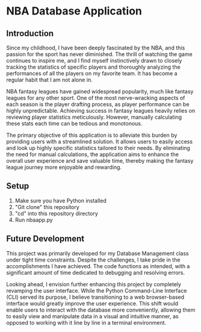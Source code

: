 # NBA Database Application

## Introduction

Since my childhood, I have been deeply fascinated by the NBA, and this passion for the sport has never diminished. The thrill of watching the game continues to inspire me, and I find myself instinctively drawn to closely tracking the statistics of specific players and thoroughly analyzing the performances of all the players on my favorite team. It has become a regular habit that I am not alone in.

NBA fantasy leagues have gained widespread popularity, much like fantasy leagues for any other sport. One of the most nerve-wracking aspects of each season is the player drafting process, as player performance can be highly unpredictable. Achieving success in fantasy leagues heavily relies on reviewing player statistics meticulously. However, manually calculating these stats each time can be tedious and monotonous.

The primary objective of this application is to alleviate this burden by providing users with a streamlined solution. It allows users to easily access and look up highly specific statistics tailored to their needs. By eliminating the need for manual calculations, the application aims to enhance the overall user experience and save valuable time, thereby making the fantasy league journey more enjoyable and rewarding.

## Setup

1. Make sure you have Python installed
2. "Git clone" this repository
3. "cd" into this repository directory
4. Run nbaapp.py

## Future Development

This project was primarily developed for my Database Management class under tight time constraints. Despite the challenges, I take pride in the accomplishments I have achieved. The code functions as intended, with a significant amount of time dedicated to debugging and resolving errors.

Looking ahead, I envision further enhancing this project by completely revamping the user interface. While the Python Command-Line Interface (CLI) served its purpose, I believe transitioning to a web browser-based interface would greatly improve the user experience. This shift would enable users to interact with the database more conveniently, allowing them to easily view and manipulate data in a visual and intuitive manner, as opposed to working with it line by line in a terminal environment.